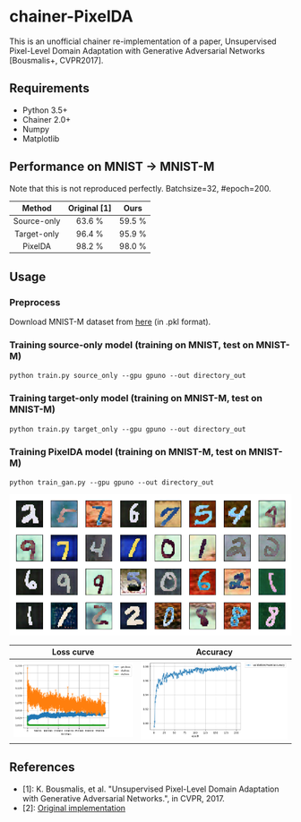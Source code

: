 # chainer-PixelDA

This is an unofficial chainer re-implementation of a paper, Unsupervised Pixel-Level Domain Adaptation with Generative Adversarial Networks [Bousmalis+, CVPR2017].

## Requirements
- Python 3.5+
- Chainer 2.0+
- Numpy
- Matplotlib

## Performance on MNIST -> MNIST-M
Note that this is not reproduced perfectly.
Batchsize=32, #epoch=200.

| Method | Original [1] | Ours |
|:-:|:-:|:-:|
| Source-only | 63.6 % |  59.5 % |
| Target-only | 96.4 % |  95.9 % |
| PixelDA | 98.2 %  |  98.0 % |

## Usage

### Preprocess
Download MNIST-M dataset from [here](https://www.dropbox.com/s/mbv02veynifs8a4/mnistm_data.pkl?dl=0) (in .pkl format).

### Training source-only model (training on MNIST, test on MNIST-M)
```
python train.py source_only --gpu gpuno --out directory_out
```

### Training target-only model (training on MNIST-M, test on MNIST-M)
```
python train.py target_only --gpu gpuno --out directory_out
```

### Training PixelDA model (training on MNIST-M, test on MNIST-M)
```
python train_gan.py --gpu gpuno --out directory_out
```

![generated](pixelda_result.png)

Loss curve                 |  Accuracy
:-------------------------:|:-------------------------:
![](pixelda_loss.png)      |  ![](pixelda_accuracy.png)

## References
- [1]: K. Bousmalis, et al. "Unsupervised Pixel-Level Domain Adaptation with Generative Adversarial Networks.", in CVPR, 2017.
- [2]: [Original implementation](https://github.com/tensorflow/models/tree/master/domain_adaptation) 
